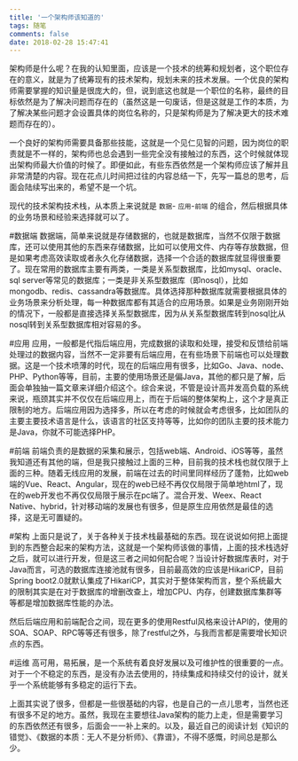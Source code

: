 ```yaml
---
title: '一个架构师该知道的'
tags: 随笔
comments: false
date: 2018-02-28 15:47:41
---
```

架构师是什么呢？在我的认知里面，应该是一个技术的统筹和规划者，这个职位存在的意义，就是为了统筹现有的技术架构，规划未来的技术发展。一个优良的架构师需要掌握的知识量是很庞大的，但，说到底这也就是一个职位的名称，最终的目标依然是为了解决问题而存在的（虽然这是一句废话，但是这就是工作的本质，为了解决某些问题才会设置具体的岗位名称的，只是架构师是为了解决更大的技术难题而存在的）。
<!--more-->
一个良好的架构师需要具备那些技能，这就是一个见仁见智的问题，因为岗位的职责就是不一样的，架构师也总会遇到一些完全没有接触过的东西，这个时候就体现出架构师最大价值的时候了。即便如此，有些东西依然是一个架构师应该了解并且非常清楚的内容。现在花点儿时间把过往的内容总结一下，先写一篇总的思考，后面会陆续写出来的，希望不是一个坑。

现代的技术架构技术栈，从本质上来说就是  `数据`- `应用`-`前端` 的组合，然后根据具体的业务场景和经验来选择就可以了。

#数据端
数据端，简单来说就是存储数据的，也就是数据库，当然不仅限于数据库，还可以使用其他的东西来存储数据，比如可以使用文件、内存等存放数据，但是如果考虑高效读取或者永久化存储数据，选择一个合适的数据库就显得很重要了。现在常用的数据库主要有两类，一类是关系型数据库，比如mysql、oracle、sql server等常见的数据库；一类是非关系型数据库（即nosql），比如mongodb、redis、cassandra等数据库。具体选择那种数据库就需要根据具体的业务场景来分析处理，每一种数据库都有其适合的应用场景。如果是业务刚刚开始的情况下，一般都是直接选择关系型数据库，因为从关系型数据库转到nosql比从nosql转到关系型数据库相对容易的多。

#应用
应用，一般都是代指后端应用，完成数据的读取和处理，接受和反馈给前端处理过的数据内容，当然不一定非要有后端应用，在有些场景下前端也可以处理数据。这是一个技术喷薄的时代，现在的后端应用有很多，比如Go、Java、node、PHP、Python等等，目前，主要的使用场景还是偏Java，其他的都只是了解，后面会单独抽一篇文章来详细介绍这个。综合来说，不管是设计高并发高负载的系统来说，瓶颈其实并不仅仅在后端应用上，而在于后端的整体架构上，这个才是真正限制的地方。后端应用因为选择多，所以在考虑的时候就会考虑很多，比如团队的主要主要技术语言是什么，该语言的社区支持等等，比如你的团队主要的技术能力是Java，你就不可能选择PHP。

#前端
前端负责的是数据的采集和展示，包括web端、Android、iOS等等，虽然我知道还有其他的端，但是我只接触过上面的三种，目前我的技术栈也就仅限于上面的三种。随着无线应用的发展，前端在过去的时间里同样经历了蓬勃，比如web端的Vue、React、Angular，现在的web已经不再仅仅局限于简单地html了，现在的web开发也不再仅仅局限于展示在pc端了。混合开发、Weex、React Native、hybrid，针对移动端的发展也有很多，但是原生应用依然是最佳的选择，这是无可置疑的。

#架构
上面只是说了，关于各种关于技术栈最基础的东西。现在说说如何把上面提到的东西整合起来的架构方法，这就是一个架构师该做的事情，上面的技术栈选好之后，就可以进行开发，但是这三者之间如何配合呢？当设计好数据库表时，对于Java而言，可选的数据库连接池就有很多，目前最高效的应该是HikariCP，目前Spring boot2.0就默认集成了HikariCP，其实对于整体架构而言，整个系统最大的限制其实是在对于数据库的增删改查上，增加CPU、内存，创建数据库集群等等都是增加数据库性能的办法。

然后后端应用和前端配合之间，现在更多的使用Restful风格来设计API的，使用的SOA、SOAP、RPC等等还有很多，除了restful之外，与我而言都是需要增长知识点的东西。

#运维
高可用，易拓展，是一个系统有着良好发展以及可维护性的很重要的一点。对于一个不稳定的东西，是没有办法去使用的，持续集成和持续交付的设计，就关乎一个系统能够有多稳定的运行下去。

上面其实说了很多，但都是一些很基础的内容，也是自己的一点儿思考，当然也还有很多不足的地方。虽然，我现在主要想往Java架构的能力上走，但是需要学习的东西依然还有很多，后面会一一补上来的。以及，最近自己的阅读计划《知识的错觉》、《数据的本质：无人不是分析师》、《靠谱》，不得不感慨，时间总是那么少。
